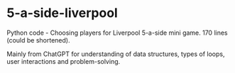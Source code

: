 # 5-a-side-liverpool
Python code - Choosing players for Liverpool 5-a-side mini game. 170 lines (could be shortened).

Mainly from ChatGPT for understanding of data structures, types of loops, user interactions and problem-solving.
